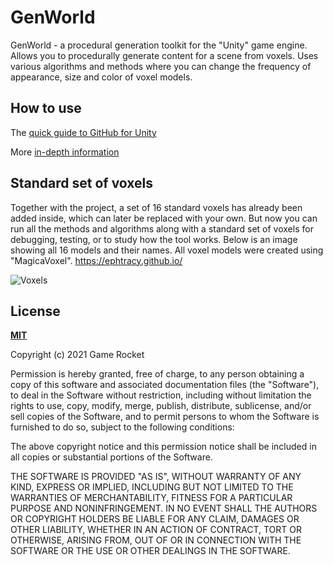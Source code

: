 # GenWorld

GenWorld - a procedural generation toolkit for the "Unity" game engine. Allows you to procedurally generate content for a scene from voxels. Uses various algorithms and methods where you can change the frequency of appearance, size and color of voxel models. 

## How to use

The [quick guide to GitHub for Unity](docs/using/quick-guide.md)

More [in-depth information](docs/readme.md)

## Standard set of voxels

Together with the project, a set of 16 standard voxels has already been added inside, which can later be replaced with your own. But now you can run all the methods and algorithms along with a standard set of voxels for debugging, testing, or to study how the tool works. Below is an image showing all 16 models and their names. All voxel models were created using "MagicaVoxel". https://ephtracy.github.io/

![Voxels](https://user-images.githubusercontent.com/33583122/119365740-e9f3b780-bcb8-11eb-9a27-08fc812a51fc.png)


## License

**[MIT](LICENSE)**

Copyright (c) 2021 Game Rocket

Permission is hereby granted, free of charge, to any person obtaining a copy
of this software and associated documentation files (the "Software"), to deal
in the Software without restriction, including without limitation the rights
to use, copy, modify, merge, publish, distribute, sublicense, and/or sell
copies of the Software, and to permit persons to whom the Software is
furnished to do so, subject to the following conditions:

The above copyright notice and this permission notice shall be included in all
copies or substantial portions of the Software.

THE SOFTWARE IS PROVIDED "AS IS", WITHOUT WARRANTY OF ANY KIND, EXPRESS OR
IMPLIED, INCLUDING BUT NOT LIMITED TO THE WARRANTIES OF MERCHANTABILITY,
FITNESS FOR A PARTICULAR PURPOSE AND NONINFRINGEMENT. IN NO EVENT SHALL THE
AUTHORS OR COPYRIGHT HOLDERS BE LIABLE FOR ANY CLAIM, DAMAGES OR OTHER
LIABILITY, WHETHER IN AN ACTION OF CONTRACT, TORT OR OTHERWISE, ARISING FROM,
OUT OF OR IN CONNECTION WITH THE SOFTWARE OR THE USE OR OTHER DEALINGS IN THE
SOFTWARE.

